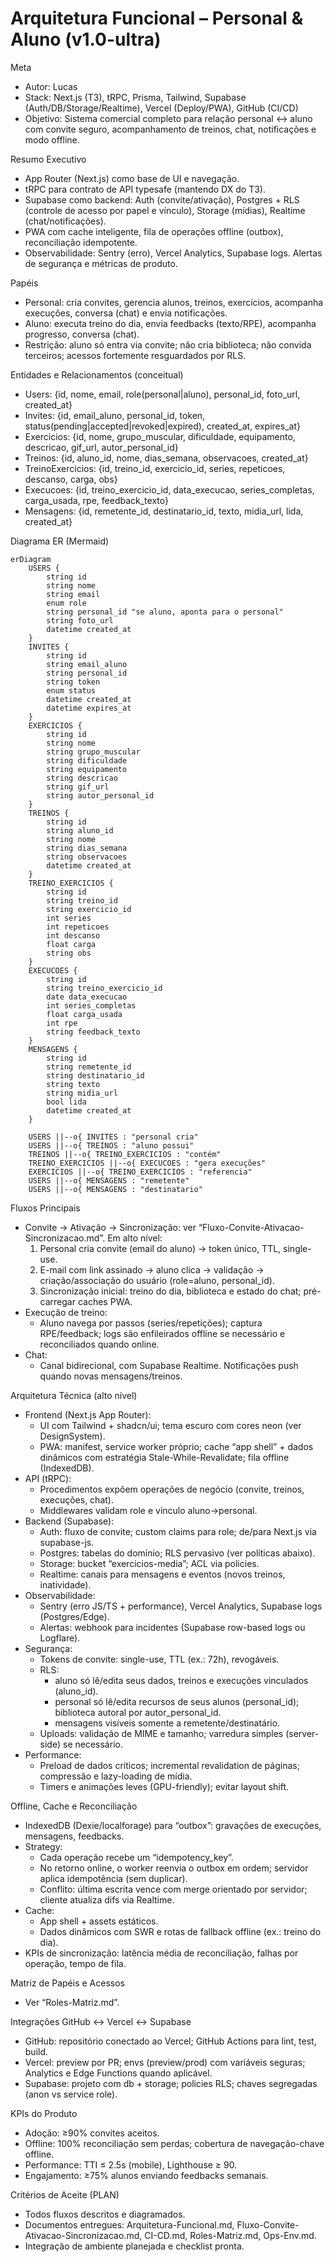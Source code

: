 # Arquitetura Funcional – Personal & Aluno (v1.0-ultra)

Meta
- Autor: Lucas
- Stack: Next.js (T3), tRPC, Prisma, Tailwind, Supabase (Auth/DB/Storage/Realtime), Vercel (Deploy/PWA), GitHub (CI/CD)
- Objetivo: Sistema comercial completo para relação personal ↔ aluno com convite seguro, acompanhamento de treinos, chat, notificações e modo offline.

Resumo Executivo
- App Router (Next.js) como base de UI e navegação.
- tRPC para contrato de API typesafe (mantendo DX do T3).
- Supabase como backend: Auth (convite/ativação), Postgres + RLS (controle de acesso por papel e vínculo), Storage (mídias), Realtime (chat/notificações).
- PWA com cache inteligente, fila de operações offline (outbox), reconciliação idempotente.
- Observabilidade: Sentry (erro), Vercel Analytics, Supabase logs. Alertas de segurança e métricas de produto.

Papéis
- Personal: cria convites, gerencia alunos, treinos, exercícios, acompanha execuções, conversa (chat) e envia notificações.
- Aluno: executa treino do dia, envia feedbacks (texto/RPE), acompanha progresso, conversa (chat).
- Restrição: aluno só entra via convite; não cria biblioteca; não convida terceiros; acessos fortemente resguardados por RLS.

Entidades e Relacionamentos (conceitual)
- Users: {id, nome, email, role(personal|aluno), personal_id, foto_url, created_at}
- Invites: {id, email_aluno, personal_id, token, status(pending|accepted|revoked|expired), created_at, expires_at}
- Exercicios: {id, nome, grupo_muscular, dificuldade, equipamento, descricao, gif_url, autor_personal_id}
- Treinos: {id, aluno_id, nome, dias_semana, observacoes, created_at}
- TreinoExercicios: {id, treino_id, exercicio_id, series, repeticoes, descanso, carga, obs}
- Execucoes: {id, treino_exercicio_id, data_execucao, series_completas, carga_usada, rpe, feedback_texto}
- Mensagens: {id, remetente_id, destinatario_id, texto, midia_url, lida, created_at}

Diagrama ER (Mermaid)
```mermaid
erDiagram
    USERS {
        string id
        string nome
        string email
        enum role
        string personal_id "se aluno, aponta para o personal"
        string foto_url
        datetime created_at
    }
    INVITES {
        string id
        string email_aluno
        string personal_id
        string token
        enum status
        datetime created_at
        datetime expires_at
    }
    EXERCICIOS {
        string id
        string nome
        string grupo_muscular
        string dificuldade
        string equipamento
        string descricao
        string gif_url
        string autor_personal_id
    }
    TREINOS {
        string id
        string aluno_id
        string nome
        string dias_semana
        string observacoes
        datetime created_at
    }
    TREINO_EXERCICIOS {
        string id
        string treino_id
        string exercicio_id
        int series
        int repeticoes
        int descanso
        float carga
        string obs
    }
    EXECUCOES {
        string id
        string treino_exercicio_id
        date data_execucao
        int series_completas
        float carga_usada
        int rpe
        string feedback_texto
    }
    MENSAGENS {
        string id
        string remetente_id
        string destinatario_id
        string texto
        string midia_url
        bool lida
        datetime created_at
    }

    USERS ||--o{ INVITES : "personal cria"
    USERS ||--o{ TREINOS : "aluno possui"
    TREINOS ||--o{ TREINO_EXERCICIOS : "contém"
    TREINO_EXERCICIOS ||--o{ EXECUCOES : "gera execuções"
    EXERCICIOS ||--o{ TREINO_EXERCICIOS : "referencia"
    USERS ||--o{ MENSAGENS : "remetente"
    USERS ||--o{ MENSAGENS : "destinatario"
```

Fluxos Principais
- Convite → Ativação → Sincronização: ver “Fluxo-Convite-Ativacao-Sincronizacao.md”. Em alto nível:
  1) Personal cria convite (email do aluno) → token único, TTL, single-use.
  2) E-mail com link assinado → aluno clica → validação → criação/associação do usuário (role=aluno, personal_id).
  3) Sincronização inicial: treino do dia, biblioteca e estado do chat; pré-carregar caches PWA.
- Execução de treino:
  - Aluno navega por passos (series/repetições); captura RPE/feedback; logs são enfileirados offline se necessário e reconciliados quando online.
- Chat:
  - Canal bidirecional, com Supabase Realtime. Notificações push quando novas mensagens/treinos.

Arquitetura Técnica (alto nível)
- Frontend (Next.js App Router):
  - UI com Tailwind + shadcn/ui; tema escuro com cores neon (ver DesignSystem).
  - PWA: manifest, service worker próprio; cache “app shell” + dados dinâmicos com estratégia Stale-While-Revalidate; fila offline (IndexedDB).
- API (tRPC):
  - Procedimentos expõem operações de negócio (convite, treinos, execuções, chat).
  - Middlewares validam role e vínculo aluno→personal.
- Backend (Supabase):
  - Auth: fluxo de convite; custom claims para role; de/para Next.js via supabase-js.
  - Postgres: tabelas do domínio; RLS pervasivo (ver políticas abaixo).
  - Storage: bucket “exercicios-media”; ACL via policies.
  - Realtime: canais para mensagens e eventos (novos treinos, inatividade).
- Observabilidade:
  - Sentry (erro JS/TS + performance), Vercel Analytics, Supabase logs (Postgres/Edge).
  - Alertas: webhook para incidentes (Supabase row-based logs ou Logflare).
- Segurança:
  - Tokens de convite: single-use, TTL (ex.: 72h), revogáveis.
  - RLS: 
    - aluno só lê/edita seus dados, treinos e execuções vinculados (aluno_id).
    - personal só lê/edita recursos de seus alunos (personal_id); biblioteca autoral por autor_personal_id.
    - mensagens visíveis somente a remetente/destinatário.
  - Uploads: validação de MIME e tamanho; varredura simples (server-side) se necessário.
- Performance:
  - Preload de dados críticos; incremental revalidation de páginas; compressão e lazy-loading de mídia.
  - Timers e animações leves (GPU-friendly); evitar layout shift.

Offline, Cache e Reconciliação
- IndexedDB (Dexie/localforage) para “outbox”: gravações de execuções, mensagens, feedbacks.
- Strategy:
  - Cada operação recebe um “idempotency_key”.
  - No retorno online, o worker reenvia o outbox em ordem; servidor aplica idempotência (sem duplicar).
  - Conflito: última escrita vence com merge orientado por servidor; cliente atualiza difs via Realtime.
- Cache:
  - App shell + assets estáticos.
  - Dados dinâmicos com SWR e rotas de fallback offline (ex.: treino do dia).
- KPIs de sincronização: latência média de reconciliação, falhas por operação, tempo de fila.

Matriz de Papéis e Acessos
- Ver “Roles-Matriz.md”.

Integrações GitHub ↔ Vercel ↔ Supabase
- GitHub: repositório conectado ao Vercel; GitHub Actions para lint, test, build.
- Vercel: preview por PR; envs (preview/prod) com variáveis seguras; Analytics e Edge Functions quando aplicável.
- Supabase: projeto com db + storage; policies RLS; chaves segregadas (anon vs service role).

KPIs do Produto
- Adoção: ≥90% convites aceitos.
- Offline: 100% reconciliação sem perdas; cobertura de navegação-chave offline.
- Performance: TTI ≤ 2.5s (mobile), Lighthouse ≥ 90.
- Engajamento: ≥75% alunos enviando feedbacks semanais.

Critérios de Aceite (PLAN)
- Todos fluxos descritos e diagramados.
- Documentos entregues: Arquitetura-Funcional.md, Fluxo-Convite-Ativacao-Sincronizacao.md, CI-CD.md, Roles-Matriz.md, Ops-Env.md.
- Integração de ambiente planejada e checklist pronta.